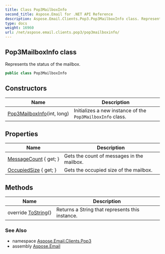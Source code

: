 ```yaml
---
title: Class Pop3MailboxInfo
second_title: Aspose.Email for .NET API Reference
description: Aspose.Email.Clients.Pop3.Pop3MailboxInfo class. Represents the status of the mailbox
type: docs
weight: 16960
url: /net/aspose.email.clients.pop3/pop3mailboxinfo/
---
```

## Pop3MailboxInfo class

Represents the status of the mailbox.

```csharp
public class Pop3MailboxInfo
```

## Constructors

| Name | Description |
| --- | --- |
| [Pop3MailboxInfo](pop3mailboxinfo/)(int, long) | Initializes a new instance of the `Pop3MailboxInfo` class. |

## Properties

| Name | Description |
| --- | --- |
| [MessageCount](../../aspose.email.clients.pop3/pop3mailboxinfo/messagecount/) { get; } | Gets the count of messages in the mailbox. |
| [OccupiedSize](../../aspose.email.clients.pop3/pop3mailboxinfo/occupiedsize/) { get; } | Gets the occupied size of the mailbox. |

## Methods

| Name | Description |
| --- | --- |
| override [ToString](../../aspose.email.clients.pop3/pop3mailboxinfo/tostring/)() | Returns a String that represents this instance. |

### See Also

* namespace [Aspose.Email.Clients.Pop3](../../aspose.email.clients.pop3/)
* assembly [Aspose.Email](../../)


